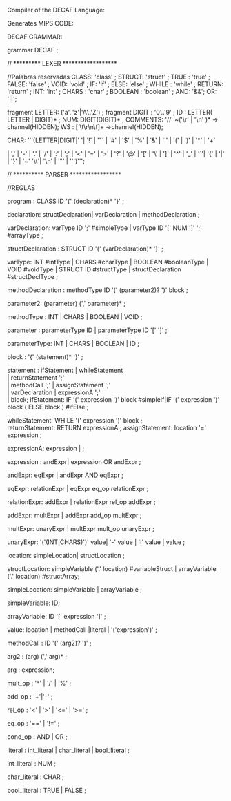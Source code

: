 Compiler of the DECAF Language:

Generates MIPS CODE:

DECAF GRAMMAR:


grammar DECAF ;



// ********* LEXER ******************

//Palabras reservadas
CLASS: 'class' ;
STRUCT: 'struct' ;
TRUE : 'true' ;
FALSE: 'false' ;
VOID: 'void' ;
IF: 'if' ;
ELSE: 'else' ;
WHILE : 'while' ;
RETURN: 'return' ;
INT: 'int' ;
CHARS : 'char' ;
BOOLEAN : 'boolean' ;
AND: '&&';
OR: '||';


fragment LETTER: ('a'..'z'|'A'..'Z') ;
fragment DIGIT : '0'..'9' ;
ID : LETTER( LETTER | DIGIT)* ;
NUM: DIGIT(DIGIT)* ;
COMMENTS: '//' ~('\r' | '\n' )*  -> channel(HIDDEN);
WS : [ \t\r\n\f]+  ->channel(HIDDEN);

CHAR: '\''(LETTER|DIGIT|' '| '!' | '"' | '#' | '$' | '%' | '&' | '\'' | '(' | ')' | '*' | '+' 

| ',' | '-' | '.' | '/' | ':' | ';' | '<' | '=' | '>' | '?' | '@' | '[' | '\\' | ']' | '^' | '_' | '`'| '{' | '|' | '}' | '~' 
'\t'| '\\n' | '\"' | '\'')'\'';


// ********** PARSER *****************


//REGLAS

program : CLASS ID '{' (declaration)* '}'  ;

declaration: structDeclaration| varDeclaration | methodDeclaration  ;

varDeclaration: varType ID ';'  #simpleType
				|  varType ID '[' NUM ']' ';' #arrayType ; 

structDeclaration : STRUCT ID '{' (varDeclaration)* '}'  ;


varType: INT #intType
		| CHARS #charType
		| BOOLEAN  #booleanType
		| VOID #voidType
		| STRUCT ID #structType
		| structDeclaration #structDeclType ;

methodDeclaration : methodType ID '(' (parameter2)? ')' block  ;

parameter2: (parameter) (',' parameter)* ;

methodType : INT | CHARS | BOOLEAN | VOID ;

parameter : parameterType ID | parameterType ID '[' ']' ;

parameterType: INT | CHARS | BOOLEAN | ID  ;

block : '{' (statement)* '}' ;

statement : 
		    ifStatement
           | whileStatement			   
           | returnStatement ';'						   
           | methodCall ';' 
           | assignStatement ';'							   
           | varDeclaration
           | expressionA ';'  
           | block;
ifStatement:  IF '(' expression ')' block #simpleIf|IF '(' expression ')' block ( ELSE  block ) #ifElse ;
	
			
			
whileStatement: WHILE '(' expression ')' block	 ;     
returnStatement: RETURN expressionA  ;
assignStatement: location '=' expression  ; 
         
expressionA: expression | ;

expression : andExpr| expression OR andExpr  ;

andExpr: eqExpr | andExpr AND eqExpr ;

eqExpr: relationExpr | eqExpr eq_op relationExpr ;

relationExpr: addExpr | relationExpr rel_op addExpr ;

addExpr: multExpr | addExpr add_op multExpr ;

multExpr: unaryExpr | multExpr mult_op unaryExpr ;

unaryExpr:  '('(INT|CHARS)')'  value| '-' value | '!' value | value   ;

location: simpleLocation| structLocation ;

structLocation: simpleVariable ('.' location) #variableStruct
			| arrayVariable ('.' location) #structArray;
	
simpleLocation: simpleVariable | arrayVariable ;

simpleVariable: 	ID;			

arrayVariable: ID '[' expression ']' ;

value: location | methodCall |literal | '('expression')' ;

methodCall :	ID '(' (arg2)? ')' ;
	
arg2 	:	(arg) (',' arg)* ;

arg	:	expression;

mult_op :  '*' | '/' | '%' ;

add_op : '+'|'-' ;

rel_op : '<' | '>' | '<=' | '>=' ;

eq_op : '==' | '!=' ;

cond_op : AND | OR ;

literal : int_literal | char_literal | bool_literal ;

int_literal : NUM ;

char_literal : CHAR  ;

bool_literal : TRUE | FALSE  ;

